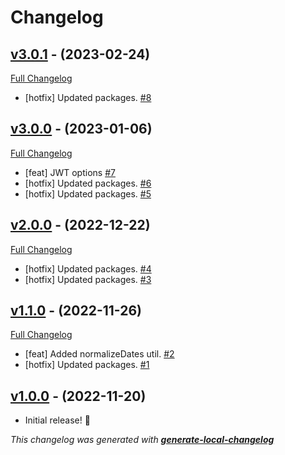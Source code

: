 # Changelog

## [v3.0.1](https://github.com/neogeek/create-app-utils/tree/v3.0.1) - (2023-02-24)

[Full Changelog](https://github.com/neogeek/create-app-utils/compare/v3.0.0...v3.0.1)

- [hotfix] Updated packages. [#8](https://github.com/neogeek/create-app-utils/pull/8)

## [v3.0.0](https://github.com/neogeek/create-app-utils/tree/v3.0.0) - (2023-01-06)

[Full Changelog](https://github.com/neogeek/create-app-utils/compare/v2.0.0...v3.0.0)

- [feat] JWT options [#7](https://github.com/neogeek/create-app-utils/pull/7)
- [hotfix] Updated packages. [#6](https://github.com/neogeek/create-app-utils/pull/6)
- [hotfix] Updated packages. [#5](https://github.com/neogeek/create-app-utils/pull/5)

## [v2.0.0](https://github.com/neogeek/create-app-utils/tree/v2.0.0) - (2022-12-22)

[Full Changelog](https://github.com/neogeek/create-app-utils/compare/v1.1.0...v2.0.0)

- [hotfix] Updated packages. [#4](https://github.com/neogeek/create-app-utils/pull/4)
- [hotfix] Updated packages. [#3](https://github.com/neogeek/create-app-utils/pull/3)

## [v1.1.0](https://github.com/neogeek/create-app-utils/tree/v1.1.0) - (2022-11-26)

[Full Changelog](https://github.com/neogeek/create-app-utils/compare/v1.0.0...v1.1.0)

- [feat] Added normalizeDates util. [#2](https://github.com/neogeek/create-app-utils/pull/2)
- [hotfix] Updated packages. [#1](https://github.com/neogeek/create-app-utils/pull/1)

## [v1.0.0](https://github.com/neogeek/create-app-utils/tree/v1.0.0) - (2022-11-20)

- Initial release! 🎉

_This changelog was generated with **[generate-local-changelog](https://github.com/neogeek/generate-local-changelog)**_
